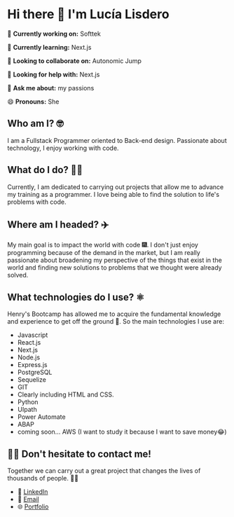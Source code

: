 
# Hi there 👋 I'm Lucía Lisdero

🔭 **Currently working on:** Softtek

🌱 **Currently learning:** Next.js

👯 **Looking to collaborate on:** Autonomic Jump

🤔 **Looking for help with:** Next.js

💬 **Ask me about:** my passions

😄 **Pronouns:** She

## Who am I? 🤓
I am a Fullstack Programmer oriented to Back-end design. Passionate about technology, I enjoy working with code.

## What do I do? 👩‍💻
Currently, I am dedicated to carrying out projects that allow me to advance my training as a programmer. I love being able to find the solution to life's problems with code.

## Where am I headed? ✈️
My main goal is to impact the world with code 🎆. I don't just enjoy programming because of the demand in the market, but I am really passionate about broadening my perspective of the things that exist in the world and finding new solutions to problems that we thought were already solved.

## What technologies do I use? ⚛️
Henry's Bootcamp has allowed me to acquire the fundamental knowledge and experience to get off the ground 🚀. So the main technologies I use are:
- Javascript
- React.js
- Next.js
- Node.js
- Express.js
- PostgreSQL
- Sequelize
- GIT
- Clearly including HTML and CSS.
- Python
- UIpath
- Power Automate
- ABAP
- coming soon... AWS (I want to study it because I want to save money😂) 

## 🚀📲 Don't hesitate to contact me!
Together we can carry out a great project that changes the lives of thousands of people. 📲🚀

- 📲 [LinkedIn](https://www.linkedin.com/in/lulisdero/)
- 📧 [Email](mailto:lulisdero20@gmail.com)
- 🌐 [Portfolio](https://lulisderoo20.github.io/Lulisderoo20/)
<!-- 
## <span style="color:blue">Hi there 👋 I'm Lucía Lisdero</span>

<span style="color:green">🔭 I'm currently working on ... Autonomic Mind</span>

<span style="color:purple">🌱 I'm currently learning ... Next.js</span>

<span style="color:orange">👯 I'm looking to collaborate on ... Autonomic Jump</span>

<span style="color:red">🤔 I'm looking for help with ... Next.js</span>

<span style="color:blue">💬 Ask me about ... my passions</span>

<span style="color:green">😄 Pronouns: ... She</span>

### <span style="color:purple">Who am I?🤓</span>
<span style="color:orange">I am a Fullstack Programmer oriented to Back-end design. Passionate about technology, I enjoy working with code.</span>

### <span style="color:red">What do I do?👩‍💻</span>
<span style="color:blue">Currently, I am dedicated to carrying out projects that allow me to advance my training as a programmer. I love being able to find the solution to life's problems with code.</span>

### <span style="color:green">Where am I headed?✈️</span>
<span style="color:purple">My main goal is to impact the world with code 🎆</span>

<span style="color:orange">I don't just enjoy programming because of the amount of demand there is on the market. But I am really passionate about broadening my perspective of the things that exist in the world and finding new solutions to problems that we thought were already solved.</span>

### <span style="color:red">What technologies do I use?⚛️</span>
<span style="color:blue">Henry's Bootcamp has allowed me to acquire the fundamental knowledge and experience to get off the ground 🚀 So the main technologies I use are: Javascript React.js Next.js Node.js Express.js PostgreSQL Sequelize GIT Clearly including HTML and CSS.</span>

<span style="color:green">🚀📲 Don't hesitate to contact me! Together we can carry out a great project that changes the lives of thousands of people.📲🚀</span>

📲 [LinkedIn](https://www.linkedin.com/in/lulisdero/)
📧 [Email](mailto:lulisdero20@gmail.com)
🌐 [Portfolio](https://lulisderoo20.github.io/Lulisderoo20/)
-->
